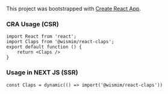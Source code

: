 This project was bootstrapped with [Create React App](https://github.com/facebook/create-react-app).

### CRA Usage (CSR)
```
import React from 'react';
import Claps from '@wismim/react-claps';
export default function () {
    return <Claps />
}
```

### Usage in NEXT JS (SSR)
```
const Claps = dynamic(() => import('@wismim/react-claps'))
```
